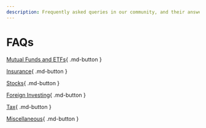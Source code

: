 ```yaml
---
description: Frequently asked queries in our community, and their answers.
---
```


# FAQs

[Mutual Funds and ETFs](mfs/README.md){ .md-button }

[Insurance](insurance/README.md){ .md-button }

[Stocks](stocks/README.md){ .md-button }

[Foreign Investing](foreign-invest/README.md){ .md-button }

[Tax](tax/README.md){ .md-button }

[Miscellaneous](misc/README.md){ .md-button }
